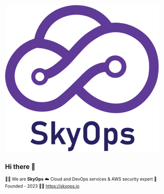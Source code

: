 
![We are SkyOps](skyops.png)

## Hi there 👋
🙋‍♀️ We are __SkyOps__ ☁️ Cloud and DevOps services & AWS security expert
🌈 Founded - 2023
👩‍💻 https://skyops.io

